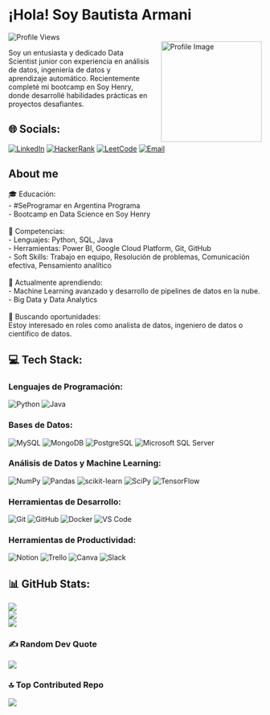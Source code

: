 <h1 align="left">¡Hola! Soy Bautista Armani</h1>

<div align="left">
  <img src="https://visitcount.itsvg.in/api?id=bautiarmanicode&icon=0&color=0" alt="Profile Views" />
</div>

<img align="right" height="200" src="/mnt/data/image.png" alt="Profile Image" style="margin-left: 20px;"/>

<p align="left">Soy un entusiasta y dedicado Data Scientist junior con experiencia en análisis de datos, ingeniería de datos y aprendizaje automático. Recientemente completé mi bootcamp en Soy Henry, donde desarrollé habilidades prácticas en proyectos desafiantes.</p>

## 🌐 Socials:
[![LinkedIn](https://img.shields.io/badge/LinkedIn-%230077B5.svg?logo=linkedin&logoColor=white)](https://ar.linkedin.com/in/bautiarmani)
[![HackerRank](https://img.shields.io/badge/HackerRank-%2365FF5A.svg?logo=hackerrank&logoColor=white)](https://www.hackerrank.com/bautiarmani)
[![LeetCode](https://img.shields.io/badge/LeetCode-%23FFA116.svg?logo=leetcode&logoColor=white)](https://leetcode.com/bautiarmani/)
[![Email](https://img.shields.io/badge/Email-%23D14836.svg?logo=gmail&logoColor=white)](mailto:bautiarmani@gmail.com?subject=Asunto)

<h2 align="left">About me</h2>

<p align="left">🎓 Educación: <br>
- #SeProgramar en Argentina Programa<br>
- Bootcamp en Data Science en Soy Henry<br>
<br>
🌟 Competencias:<br>
- Lenguajes: Python, SQL, Java<br>
- Herramientas: Power BI, Google Cloud Platform, Git, GitHub<br>
- Soft Skills: Trabajo en equipo, Resolución de problemas, Comunicación efectiva, Pensamiento analítico<br>
<br>
🌱 Actualmente aprendiendo:<br>
- Machine Learning avanzado y desarrollo de pipelines de datos en la nube.<br>
- Big Data y Data Analytics<br>
<br>
💼 Buscando oportunidades:<br>
Estoy interesado en roles como analista de datos, ingeniero de datos o científico de datos.</p>

## 💻 Tech Stack:

### Lenguajes de Programación:
![Python](https://img.shields.io/badge/python-3670A0?style=plastic&logo=python&logoColor=ffdd54)
![Java](https://img.shields.io/badge/java-%23ED8B00.svg?style=plastic&logo=java&logoColor=white)

### Bases de Datos:
![MySQL](https://img.shields.io/badge/mysql-%2300f.svg?style=plastic&logo=mysql&logoColor=white)
![MongoDB](https://img.shields.io/badge/MongoDB-%234ea94b.svg?style=plastic&logo=mongodb&logoColor=white)
![PostgreSQL](https://img.shields.io/badge/postgresql-%23316192.svg?style=plastic&logo=postgresql&logoColor=white)
![Microsoft SQL Server](https://img.shields.io/badge/Microsoft_SQL_Server-CC2927?style=plastic&logo=microsoft-sql-server&logoColor=white)

### Análisis de Datos y Machine Learning:
![NumPy](https://img.shields.io/badge/numpy-%23013243.svg?style=plastic&logo=numpy&logoColor=white)
![Pandas](https://img.shields.io/badge/pandas-%23150458.svg?style=plastic&logo=pandas&logoColor=white)
![scikit-learn](https://img.shields.io/badge/scikit--learn-%23F7931E.svg?style=plastic&logo=scikit-learn&logoColor=white)
![SciPy](https://img.shields.io/badge/SciPy-%230C55A5.svg?style=plastic&logo=scipy&logoColor=white)
![TensorFlow](https://img.shields.io/badge/TensorFlow-%23FF6F00.svg?style=plastic&logo=TensorFlow&logoColor=white)

### Herramientas de Desarrollo:
![Git](https://img.shields.io/badge/Git-fc6d26?style=plastic&logo=git&logoColor=white)
![GitHub](https://img.shields.io/badge/GitHub-%23121011.svg?style=plastic&logo=github&logoColor=white)
![Docker](https://img.shields.io/badge/docker-%230db7ed.svg?style=plastic&logo=docker&logoColor=white)
![VS Code](https://img.shields.io/badge/VS%20Code-0078d7.svg?style=plastic&logo=visual-studio-code&logoColor=white)

### Herramientas de Productividad:
![Notion](https://img.shields.io/badge/Notion-%23000000.svg?style=plastic&logo=notion&logoColor=white)
![Trello](https://img.shields.io/badge/Trello-%23026AA7.svg?style=plastic&logo=Trello&logoColor=white)
![Canva](https://img.shields.io/badge/Canva-%2300C4CC.svg?style=plastic&logo=Canva&logoColor=white)
![Slack](https://img.shields.io/badge/Slack-%4A154B.svg?style=plastic&logo=slack&logoColor=white)

## 📊 GitHub Stats:
![](https://github-readme-stats.vercel.app/api?username=bautiarmanicode&theme=chartreuse-dark&hide_border=false&include_all_commits=true&count_private=true)<br/>
![](https://github-readme-streak-stats.herokuapp.com/?user=bautiarmanicode&theme=chartreuse-dark&hide_border=false)<br/>
![](https://github-readme-stats.vercel.app/api/top-langs/?username=bautiarmanicode&theme=chartreuse-dark&hide_border=false&include_all_commits=true&count_private=true&layout=compact)

### ✍️ Random Dev Quote
![](https://quotes-github-readme.vercel.app/api?type=vertical&theme=merko)

### 🔝 Top Contributed Repo
![](https://github-contributor-stats.vercel.app/api?username=bautiarmanicode&limit=5&theme=dark&combine_all_yearly_contributions=true)

